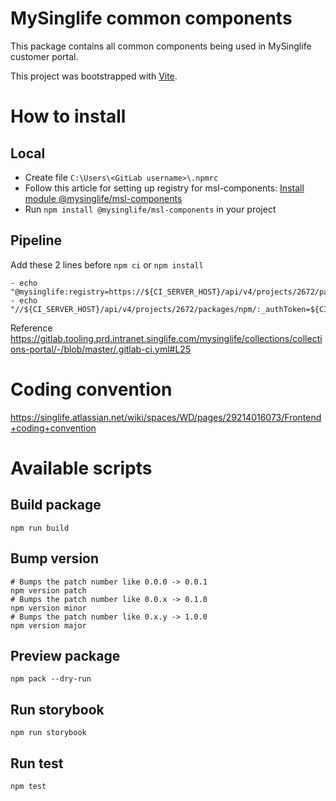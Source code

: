 # MySinglife common components

This package contains all common components being used in MySinglife customer portal.

This project was bootstrapped with [Vite](https://vitejs.dev/guide/).

# How to install

## Local

* Create file `C:\Users\<GitLab username>\.npmrc`
* Follow this article for setting up registry for msl-components: [Install module @mysinglife/msl-components](https://singlife.atlassian.net/wiki/spaces/WD/pages/29305899085/How+to+install+module+mysinglife+msl-components)
* Run `npm install @mysinglife/msl-components` in your project

## Pipeline

Add these 2 lines before `npm ci` or `npm install`
```
- echo "@mysinglife:registry=https://${CI_SERVER_HOST}/api/v4/projects/2672/packages/npm/">.npmrc
- echo "//${CI_SERVER_HOST}/api/v4/projects/2672/packages/npm/:_authToken=${CI_JOB_TOKEN}">.npmrc
```

Reference https://gitlab.tooling.prd.intranet.singlife.com/mysinglife/collections/collections-portal/-/blob/master/.gitlab-ci.yml#L25

# Coding convention

https://singlife.atlassian.net/wiki/spaces/WD/pages/29214016073/Frontend+coding+convention

# Available scripts

## Build package

```
npm run build
```

## Bump version

```
# Bumps the patch number like 0.0.0 -> 0.0.1
npm version patch
# Bumps the patch number like 0.0.x -> 0.1.0
npm version minor
# Bumps the patch number like 0.x.y -> 1.0.0
npm version major
```

## Preview package

```
npm pack --dry-run
```

## Run storybook

```
npm run storybook
```

## Run test

```
npm test
```
